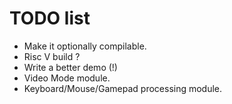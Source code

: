 # TODO list

- Make it optionally compilable.
- Risc V build ?
- Write a better demo (!)
- Video Mode module.
- Keyboard/Mouse/Gamepad processing module.
